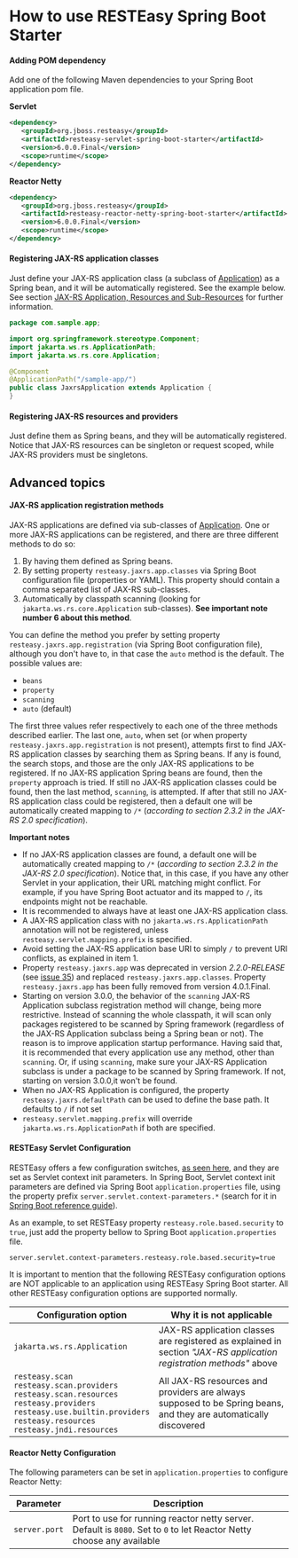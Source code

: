 # How to use RESTEasy Spring Boot Starter

#### Adding POM dependency

Add one of the following Maven dependencies to your Spring Boot application pom file.<br>

**Servlet**

``` xml
<dependency>
   <groupId>org.jboss.resteasy</groupId>
   <artifactId>resteasy-servlet-spring-boot-starter</artifactId>
   <version>6.0.0.Final</version>
   <scope>runtime</scope>
</dependency>
```

**Reactor Netty**

``` xml
<dependency>
   <groupId>org.jboss.resteasy</groupId>
   <artifactId>resteasy-reactor-netty-spring-boot-starter</artifactId>
   <version>6.0.0.Final</version>
   <scope>runtime</scope>
</dependency>
```

#### Registering JAX-RS application classes

Just define your JAX-RS application class (a subclass of [Application](https://github.com/eclipse-ee4j/jaxrs-api/blob/master/jaxrs-api/src/main/java/jakarta/ws/rs/core/Application.java)) as a Spring bean, and it will be automatically registered. See the example below.
See section [JAX-RS Application, Resources and Sub-Resources](https://eclipse-ee4j.github.io/jersey.github.io/documentation/latest/jaxrs-resources.html) for further information.

``` java
package com.sample.app;

import org.springframework.stereotype.Component;
import jakarta.ws.rs.ApplicationPath;
import jakarta.ws.rs.core.Application;

@Component
@ApplicationPath("/sample-app/")
public class JaxrsApplication extends Application {
}
```

#### Registering JAX-RS resources and providers

Just define them as Spring beans, and they will be automatically registered.
Notice that JAX-RS resources can be singleton or request scoped, while JAX-RS providers must be singletons.

## Advanced topics

#### JAX-RS application registration methods

JAX-RS applications are defined via sub-classes of [Application](https://github.com/eclipse-ee4j/jaxrs-api/blob/master/jaxrs-api/src/main/java/jakarta/ws/rs/core/Application.java). One or more JAX-RS applications can be registered, and there are three different methods to do so:

1. By having them defined as Spring beans.
2. By setting property `resteasy.jaxrs.app.classes` via Spring Boot configuration file (properties or YAML). This property should contain a comma separated list of JAX-RS sub-classes.
3. Automatically by classpath scanning (looking for `jakarta.ws.rs.core.Application` sub-classes). **See important note number 6 about this method**.

You can define the method you prefer by setting property `resteasy.jaxrs.app.registration` (via Spring Boot configuration file), although you don't have to, in that case the `auto` method is the default. The possible values are:

- `beans`
- `property`
- `scanning`
- `auto` (default)

The first three values refer respectively to each one of the three methods described earlier. The last one, `auto`, when set (or when property `resteasy.jaxrs.app.registration` is not present), attempts first to find JAX-RS application classes by searching them as Spring beans. If any is found, the search stops, and those are the only JAX-RS applications to be registered. If no JAX-RS application Spring beans are found, then the `property` approach is tried. If still no JAX-RS application classes could be found, then the last method, `scanning`, is attempted. If after that still no JAX-RS application class could be registered, then a default one will be automatically created mapping to `/*` (_according to section 2.3.2 in the JAX-RS 2.0 specification_).

__Important notes__

- If no JAX-RS application classes are found, a default one will be automatically created mapping to `/*` (_according to section 2.3.2 in the JAX-RS 2.0 specification_). Notice that, in this case, if you have any other Servlet in your application, their URL matching might conflict. For example, if you have Spring Boot actuator and its mapped to `/`, its endpoints might not be reachable.
- It is recommended to always have at least one JAX-RS application class.
- A JAX-RS application class with no `jakarta.ws.rs.ApplicationPath` annotation will not be registered, unless `resteasy.servlet.mapping.prefix` is specified.
- Avoid setting the JAX-RS application base URI to simply `/` to prevent URI conflicts, as explained in item 1.
- Property `resteasy.jaxrs.app` was deprecated in version *2.2.0-RELEASE* (see [issue 35](https://github.com/paypal/resteasy-spring-boot/issues/35)) 
and replaced `resteasy.jaxrs.app.classes`.  Property `resteasy.jaxrs.app` has been fully removed from version 4.0.1.Final.
- Starting on version 3.0.0, the behavior of the `scanning` JAX-RS Application subclass registration method will change, being more restrictive. Instead of scanning the whole classpath, it will scan only packages registered to be scanned by Spring framework (regardless of the JAX-RS Application subclass being a Spring bean or not). The reason is to improve application startup performance. Having said that, it is recommended that every application use any method, other than `scanning`. Or, if using `scanning`, make sure your JAX-RS Application subclass is under a package to be scanned by Spring framework. If not, starting on version 3.0.0,it won't be found.
- When no JAX-RS Application is configured, the property `resteasy.jaxrs.defaultPath` can be used to define the base path. It defaults to `/` if not set
- `resteasy.servlet.mapping.prefix` will override `jakarta.ws.rs.ApplicationPath` if both are specified.

#### RESTEasy Servlet Configuration

RESTEasy offers a few configuration switches, [as seen here](https://docs.jboss.org/resteasy/docs/4.7.0.Final/userguide/html_single/index.html#configuration_switches), and they are set as Servlet context init parameters. In Spring Boot, Servlet context init parameters are defined via Spring Boot `application.properties` file, using the property prefix `server.servlet.context-parameters.*` (search for it in [Spring Boot reference guide](http://docs.spring.io/spring-boot/docs/current/reference/htmlsingle/)).</br>

As an example, to set RESTEasy property `resteasy.role.based.security` to `true`, just add the property bellow to Spring Boot `application.properties` file.

```
server.servlet.context-parameters.resteasy.role.based.security=true
```

It is important to mention that the following RESTEasy configuration options are NOT applicable to an application using RESTEasy Spring Boot starter.
All other RESTEasy configuration options are supported normally.

| Configuration option | Why it is not applicable |
|---|---|
|`jakarta.ws.rs.Application`|JAX-RS application classes are registered as explained in section _"JAX-RS application registration methods"_ above|
|`resteasy.scan`<br/>`resteasy.scan.providers`<br/>`resteasy.scan.resources`<br/>`resteasy.providers`<br/>`resteasy.use.builtin.providers`<br/>`resteasy.resources`<br/>`resteasy.jndi.resources`|All JAX-RS resources and providers are always supposed to be Spring beans, and they are automatically discovered|

 
#### Reactor Netty Configuration

The following parameters can be set in `application.properties` to configure Reactor Netty:

| Parameter | Description |
|---|---|
|`server.port` | Port to use for running reactor netty server. Default is `8080`. Set to `0` to let Reactor Netty choose any available|

 